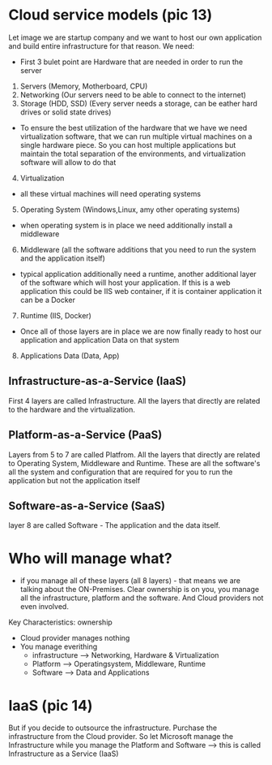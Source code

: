 # Cloud service models (pic 13)

Let image we are startup company and we want to host our own application and build entire infrastructure for that reason.
We need:

- First 3 bulet point are Hardware that are needed in order to run the server

1. Servers (Memory, Motherboard, CPU)
2. Networking (Our servers need to be able to connect to the internet)
3. Storage (HDD, SSD) (Every server needs a storage, can be eather hard drives or solid state drives)

- To ensure the best utilization of the hardware that we have we need virtualization software, that we can run multiple virtual machines on a single hardware piece. So you can host multiple applications but maintain the total separation of the environments, and virtualization software will allow to do that

4. Virtualization

- all these virtual machines will need operating systems

5. Operating System (Windows,Linux, amy other operating systems)

- when operating system is in place we need additionally install a middleware

6. Middleware (all the software additions that you need to run the system and the application itself)

- typical application additionally need a runtime, another additional layer of the software which will host your application. If this is a web application this could be IIS web container, if it is container application it can be a Docker

7. Runtime (IIS, Docker)

- Once all of those layers are in place we are now finally ready to host our application and application Data on that system

8. Applications Data (Data, App)

## Infrastructure-as-a-Service (IaaS)

First 4 layers are called Infrastructure. All the layers that directly are related to the hardware and the virtualization.

## Platform-as-a-Service (PaaS)

Layers from 5 to 7 are called Platfrom. All the layers that directly are related to Operating System, Middleware and Runtime. These are all the software's all the system and configuration that are required for you to run the application but not the application itself

## Software-as-a-Service (SaaS)

layer 8 are called Software - The application and the data itself.

# Who will manage what?

- if you manage all of these layers (all 8 layers) - that means we are talking about the ON-Premises. Clear ownership is on you, you manage all the infrastructure, platform and the software. And Cloud providers not even involved.

Key Characteristics:
ownership

- Cloud provider manages nothing
- You manage everithing
  - infrastructure --> Networking, Hardware & Virtualization
  - Platform --> Operatingsystem, Middleware, Runtime
  - Software --> Data and Applications

# IaaS (pic 14)

But if you decide to outsource the infrastructure. Purchase the infrastructure from the Cloud provider. So let Microsoft manage the Infrastructure while you manage the Platform and Software --> this is called Infrastructure as a Service (IaaS)

